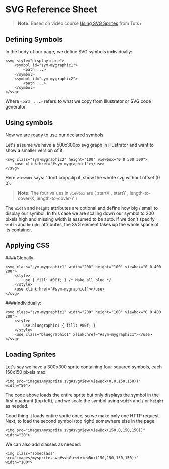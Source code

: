 SVG Reference Sheet
=================

> **Note:** Based on video course [Using SVG Sprites](http://webdesign.tutsplus.com/courses/using-svg-sprites) from Tuts+

Defining Symbols
---------------------
In the body of our page, we define SVG symbols individually:
```
<svg style="display:none">
	<symbol id="sym-mygraphic1">
		<path ...>
	</symbol>
	<symbol id="sym-mygraphic2">			
		<path ...>
	</symbol>
</svg>
```

Where `<path ...>` refers to what we copy from Illustrator or SVG code generator.

Using symbols
-----------------
Now we are ready to use our declared symbols.

Let's assume we have a 500x300px svg graph in illustrator and want to show a smaller version of it:
```
<svg class="sym-mygraphic2" height="100" viewbox="0 0 500 300">
	<use xlink:href="#sym-mygraphic1"></use>
</svg>
```
Here `viewbox` says: "dont crop/clip it, show the whole svg without offset (0 0).

> **Note:**
The four values in `viewbox` are ( startX , startY , length-to-cover-X, length-to-cover-Y )

The `width` and `height` attributes are optional and define how big / small to display our symbol. In this case we are scaling down our symbol to 200 pixels high and missing width is assumed to be auto.
If we don't specify `width` and `height` attributes, the SVG element takes up the whole space of its container.

Applying CSS
----------------

####Globally:
```
<svg class="sym-mygraphic1" width="200" height="100" viewbox="0 0 400 200">
	<style>
		use { fill: #00f; } /* Make all blue */
	</style>
	<use xlink:href="#sym-mygraphic1"></use>
</svg>
```


####Individually:
```
<svg class="sym-mygraphic1" width="200" height="100" viewbox="0 0 400 200">
	<style>
		use.bluegraphic1 { fill: #00f; }
	</style>
	<use class="bluegraphic1" xlink:href="#sym-mygraphic1"></use>
</svg>
```

Loading Sprites
------------------
Let's say we have a 300x300 sprite containing four squared symbols, each 150x150 pixels max.
```
<img src="images/mysprite.svg#svgView(viewBox(0,0,150,150))" width="50">
```
The code above loads the entire sprite but only displays the symbol in the first quadrant (top left), and we scale the symbol using `width` and / or `height` as needed.

Good thing it loads entire sprite once, so we make only one HTTP request. Next, to load the second symbol (top right) somewhere else in the page:
```
<img src="images/mysprite.svg#svgView(viewBox(150,0,150,150))" width="20">
```

We can also add classes as needed:
```
<img class="someclass" src="images/mysprite.svg#svgView(viewBox(150,150,150,150))" width="100">
